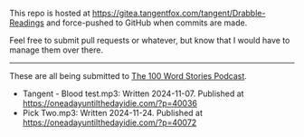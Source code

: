 This repo is hosted at https://gitea.tangentfox.com/tangent/Drabble-Readings and force-pushed to GitHub when commits are made.

Feel free to submit pull requests or whatever, but know that I would have to manage them over there.

---

These are all being submitted to [The 100 Word Stories Podcast](https://oneadayuntilthedayidie.com).
- Tangent - Blood test.mp3: Written 2024-11-07. Published at https://oneadayuntilthedayidie.com/?p=40036
- Pick Two.mp3: Written 2024-11-24. Published at https://oneadayuntilthedayidie.com/?p=40072
